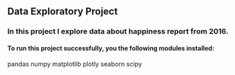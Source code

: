 ## Data Exploratory Project

### In this project I explore data about happiness report from 2016. 

#### To run this project successfully, you the following modules installed:

pandas
numpy
matplotlib
plotly
seaborn
scipy
